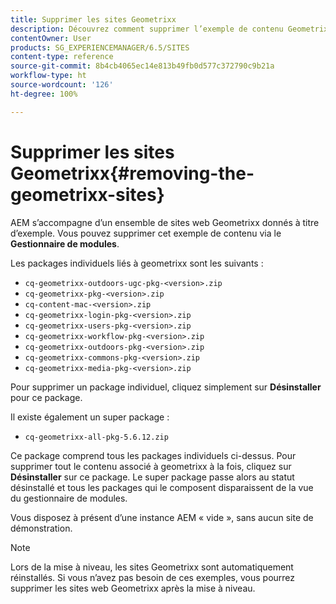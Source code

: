 ```yaml
---
title: Supprimer les sites Geometrixx
description: Découvrez comment supprimer l’exemple de contenu Geometrixx.
contentOwner: User
products: SG_EXPERIENCEMANAGER/6.5/SITES
content-type: reference
source-git-commit: 8b4cb4065ec14e813b49fb0d577c372790c9b21a
workflow-type: ht
source-wordcount: '126'
ht-degree: 100%

---
```



# Supprimer les sites Geometrixx{#removing-the-geometrixx-sites}

AEM s’accompagne d’un ensemble de sites web Geometrixx donnés à titre d’exemple. Vous pouvez supprimer cet exemple de contenu via le **Gestionnaire de modules**.

Les packages individuels liés à geometrixx sont les suivants :

* `cq-geometrixx-outdoors-ugc-pkg-<version>.zip`
* `cq-geometrixx-pkg-<version>.zip`
* `cq-content-mac-<version>.zip`
* `cq-geometrixx-login-pkg-<version>.zip`
* `cq-geometrixx-users-pkg-<version>.zip`
* `cq-geometrixx-workflow-pkg-<version>.zip`
* `cq-geometrixx-outdoors-pkg-<version>.zip`
* `cq-geometrixx-commons-pkg-<version>.zip`
* `cq-geometrixx-media-pkg-<version>.zip`

Pour supprimer un package individuel, cliquez simplement sur **Désinstaller** pour ce package.

Il existe également un super package :

* `cq-geometrixx-all-pkg-5.6.12.zip`

Ce package comprend tous les packages individuels ci-dessus. Pour supprimer tout le contenu associé à geometrixx à la fois, cliquez sur **Désinstaller** sur ce package. Le super package passe alors au statut désinstallé et tous les packages qui le composent disparaissent de la vue du gestionnaire de modules.

Vous disposez à présent d’une instance AEM « vide », sans aucun site de démonstration.

>[!NOTE]
>
>Lors de la mise à niveau, les sites Geometrixx sont automatiquement réinstallés. Si vous n’avez pas besoin de ces exemples, vous pourrez supprimer les sites web Geometrixx après la mise à niveau.

